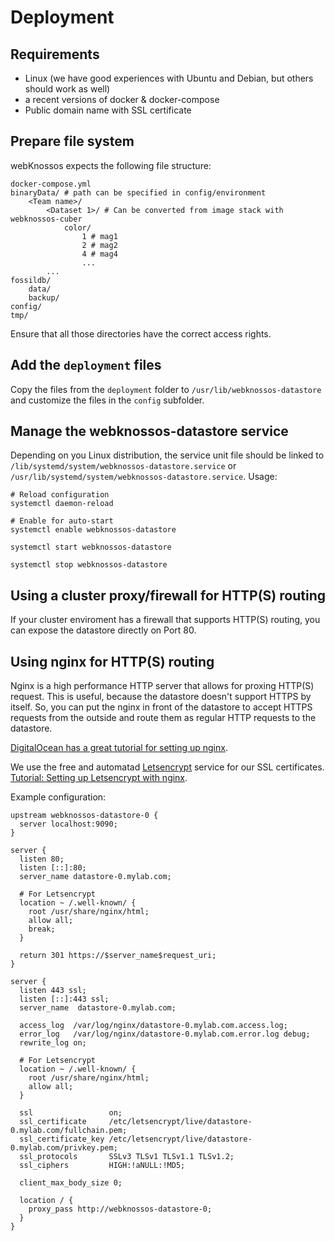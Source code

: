 # Deployment

## Requirements
* Linux (we have good experiences with Ubuntu and Debian, but others should work as well)
* a recent versions of docker & docker-compose
* Public domain name with SSL certificate

## Prepare file system
webKnossos expects the following file structure:
```
docker-compose.yml
binaryData/ # path can be specified in config/environment
    <Team name>/ 
        <Dataset 1>/ # Can be converted from image stack with webknossos-cuber
            color/
                1 # mag1
                2 # mag2
                4 # mag4
                ...
        ...
fossildb/
    data/
    backup/
config/
tmp/
```
Ensure that all those directories have the correct access rights.

## Add the `deployment` files
Copy the files from the `deployment` folder to `/usr/lib/webknossos-datastore` and customize the files in the `config` subfolder.

## Manage the webknossos-datastore service
Depending on you Linux distribution, the service unit file should be linked to `/lib/systemd/system/webknossos-datastore.service` or `/usr/lib/systemd/system/webknossos-datastore.service`.
Usage:

```
# Reload configuration
systemctl daemon-reload

# Enable for auto-start
systemctl enable webknossos-datastore

systemctl start webknossos-datastore

systemctl stop webknossos-datastore
```

## Using a cluster proxy/firewall for HTTP(S) routing
If your cluster enviroment has a firewall that supports HTTP(S) routing, you can expose the datastore directly on Port 80.

## Using nginx for HTTP(S) routing
Nginx is a high performance HTTP server that allows for proxing HTTP(S) request. This is useful, because the datastore doesn't support HTTPS by itself. So, you can put the nginx in front of the datastore to accept HTTPS requests from the outside and route them as regular HTTP requests to the datastore.

[DigitalOcean has a great tutorial for setting up nginx](https://www.digitalocean.com/community/tutorials/understanding-nginx-http-proxying-load-balancing-buffering-and-caching).

We use the free and automatad [Letsencrypt](https://letsencrypt.org/) service for our SSL certificates. [Tutorial: Setting up Letsencrypt with nginx](https://www.digitalocean.com/community/tutorials/how-to-secure-nginx-with-let-s-encrypt-on-ubuntu-16-04).

Example configuration:
```
upstream webknossos-datastore-0 {
  server localhost:9090;
}

server {
  listen 80;
  listen [::]:80;
  server_name datastore-0.mylab.com;

  # For Letsencrypt
  location ~ /.well-known/ {
    root /usr/share/nginx/html;
    allow all;
    break;
  }

  return 301 https://$server_name$request_uri;
}

server {
  listen 443 ssl;
  listen [::]:443 ssl;
  server_name  datastore-0.mylab.com;

  access_log  /var/log/nginx/datastore-0.mylab.com.access.log;
  error_log   /var/log/nginx/datastore-0.mylab.com.error.log debug;
  rewrite_log on;

  # For Letsencrypt
  location ~ /.well-known/ {
    root /usr/share/nginx/html;
    allow all;
  }

  ssl                 on;
  ssl_certificate     /etc/letsencrypt/live/datastore-0.mylab.com/fullchain.pem;
  ssl_certificate_key /etc/letsencrypt/live/datastore-0.mylab.com/privkey.pem;
  ssl_protocols       SSLv3 TLSv1 TLSv1.1 TLSv1.2;
  ssl_ciphers         HIGH:!aNULL:!MD5;

  client_max_body_size 0;

  location / {
    proxy_pass http://webknossos-datastore-0;
  }
}
```
